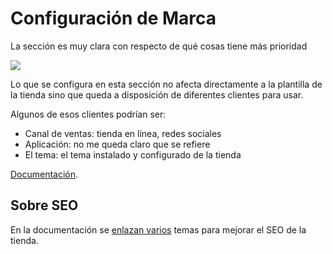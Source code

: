 # Configuración de Marca
La sección es muy clara con respecto de qué cosas tiene más prioridad

![](https://paper-attachments.dropboxusercontent.com/s_13EDB3E52C78CC1651E6028D5FE4DB704AAB8ADEDAC0DCACC18853EFECB20F06_1677717383371_imagen.png)


Lo que se configura en esta sección no afecta directamente a la plantilla de la tienda sino que queda a disposición de diferentes clientes para usar.

Algunos de esos clientes podrían ser:


- Canal de ventas: tienda en línea, redes sociales
- Aplicación: no me queda claro que se refiere
- El tema: el tema instalado y configurado de la tienda

[Documentación](https://help.shopify.com/es/manual/promoting-marketing/managing-brand-assets).


## Sobre SEO

En la documentación se [enlazan varios](https://help.shopify.com/es/manual/promoting-marketing/seo) temas para mejorar el SEO de la tienda.


